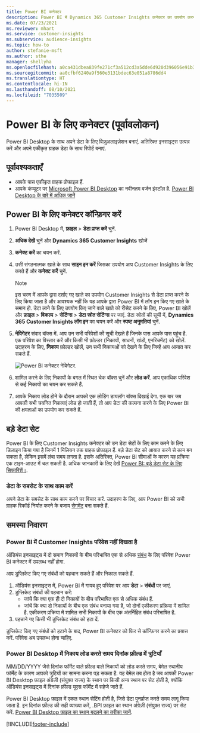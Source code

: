```yaml
---
title: Power BI कनेक्टर
description: Power BI में Dynamics 365 Customer Insights कनेक्टर का उपयोग करना सीखें.
ms.date: 07/23/2021
ms.reviewer: mhart
ms.service: customer-insights
ms.subservice: audience-insights
ms.topic: how-to
author: stefanie-msft
ms.author: sthe
manager: shellyha
ms.openlocfilehash: a0ca431dbea839fe271cf3a512cd3a5dde6d920d396056e91b33bcf7ed84272a
ms.sourcegitcommit: aa0cfbf6240a9f560e3131bdec63e051a8786dd4
ms.translationtype: HT
ms.contentlocale: hi-IN
ms.lasthandoff: 08/10/2021
ms.locfileid: "7035509"
---
```

# <a name="connector-for-power-bi-preview"></a>Power BI के लिए कनेक्टर (पूर्वावलोकन)

Power BI Desktop के साथ अपने डेटा के लिए विज़ुअलाइज़ेशन बनाएं. अतिरिक्त इनसाइट्स उत्पन्न करें और अपने एकीकृत ग्राहक डेटा के साथ रिपोर्ट बनाएं.

## <a name="prerequisites"></a>पूर्वावश्यकताएँ

- आपके पास एकीकृत ग्राहक प्रोफाइल हैं.
- आपके कंप्यूटर पर [Microsoft Power BI Desktop](https://powerbi.microsoft.com/desktop/) का नवीनतम वर्जन इंस्टॉल है. [Power BI Desktop के बारे में अधिक जानें](/power-bi/desktop-what-is-desktop)

## <a name="configure-the-connector-for-power-bi"></a>Power BI के लिए कनेक्टर कॉन्फ़िगर करें

1. Power BI Desktop में, **फ़ाइल** > **डेटा प्राप्त करें** चुनें.

1. **अधिक देखें** चुनें और **Dynamics 365 Customer Insights** खोजें

1. **कनेक्ट करें** का चयन करें.

1. उसी संगठनात्मक खाते के साथ **साइन इन करें** जिसका उपयोग आप Customer Insights के लिए करते हैं और **कनेक्ट करें** चुनें.
   > [!NOTE]
   > इस चरण में आपके द्वारा दर्शाए गए खाते का उपयोग Customer Insights से डेटा प्राप्त करने के लिए किया जाता है और आवश्यक नहीं कि यह आपके द्वारा Power BI में लॉग इन किए गए खाते के समान हो. डेटा लाने के लिए उपयोग किए जाने वाले खाते को रीसेट करने के लिए, Power BI खोलें और **फ़ाइल** > **विकल्प** > **सेटिंग्स** > **डेटा स्रोत सेटिंग्स** पर जाएं. डेटा स्रोतों की सूची में, **Dynamics 365 Customer Insights लॉग इन** का चयन करें और **स्पष्ट अनुमतियां** चुनें.  

1. **नेविगेटर** संवाद बॉक्स में. आप उन सभी परिवेशों की सूची देखते हैं जिनके पास आपके पास पहुंच है. एक परिवेश का विस्तार करें और किसी भी फ़ोल्डर (निकायों, साधनों, खंडों, एनरिचमेंट) को खोलें. उदाहरण के लिए, **निकाय** फ़ोल्डर खोलें, उन सभी निकायओं को देखने के लिए जिन्हें आप आयात कर सकते हैं.

   ![Power BI कनेक्टर नेविगेटर.](media/power-bi-navigator.png "Power BI कनेक्टर नेविगेटर")

1. शामिल करने के लिए निकायों के बगल में स्थित चेक बॉक्स चुनें और **लोड करें**. आप एकाधिक परिवेश से कई निकायों का चयन कर सकते हैं.

1. आपके निकाय लोड होने के दौरान आपको एक लोडिंग डायलॉग बॉक्स दिखाई देगा. एक बार जब आपकी सभी चयनित निकायएं लोड हो जाती हैं, तो आप डेटा की कल्पना करने के लिए Power BI की क्षमताओं का उपयोग कर सकते हैं.

## <a name="large-data-sets"></a>बड़े डेटा सेट

Power BI के लिए Customer Insights कनेक्टर को उन डेटा सेटों के लिए काम करने के लिए डिज़ाइन किया गया है जिनमें 1 मिलियन तक ग्राहक प्रोफ़ाइल हैं. बड़े डेटा सेट को आयात करने से काम बन सकता है, लेकिन इसमें लंबा समय लगता है. इसके अतिरिक्त, Power BI सीमाओं के कारण यह प्रक्रिया एक टाइम-आउट में चल सकती है. अधिक जानकारी के लिए देखें [Power BI: बड़े डेटा सेट के लिए सिफारिशें।](/power-bi/admin/service-premium-what-is#large-datasets). 

### <a name="work-with-a-subset-of-data"></a>डेटा के सबसेट के साथ काम करें

अपने डेटा के सबसेट के साथ काम करने पर विचार करें. उदाहरण के लिए, आप Power BI को सभी ग्राहक रिकॉर्ड निर्यात करने के बजाय [सेगमेंट](segments.md) बना सकते हैं.

## <a name="troubleshooting"></a>समस्या निवारण

### <a name="customer-insights-environment-doesnt-show-in-power-bi"></a>Power BI में Customer Insights परिवेश नहीं दिखता है

ऑडियंस इनसाइट्स में दो समान निकायों के बीच परिभाषित एक से अधिक [संबंध](relationships.md) के लिए परिवेश Power BI कनेक्टर में उपलब्ध नहीं होगा.

आप डुप्लिकेट किए गए संबंधों को पहचान सकते हैं और निकाल सकते हैं.

1. ऑडियंस इनसाइट्स में, Power BI में गायब हुए परिवेश पर आप **डेटा** > **संबंधों** पर जाएं.
2. डुप्लिकेट संबंधों की पहचान करें:
   - जांचें कि क्या एक ही दो निकायों के बीच परिभाषित एक से अधिक संबंध हैं.
   - जांचें कि क्या दो निकायों के बीच एक संबंध बनाया गया है, जो दोनों एकीकरण प्रक्रिया में शामिल है. एकीकरण प्रक्रिया में शामिल सभी निकायों के बीच एक अंतर्निहित संबंध परिभाषित है.
3. पहचाने गए किसी भी डुप्लिकेट संबंध को हटा दें.

डुप्लिकेट किए गए संबंधों को हटाने के बाद, Power BI कनेक्टर को फिर से कॉन्फ़िगर करने का प्रयास करें. परिवेश अब उपलब्ध होना चाहिए.

### <a name="errors-on-date-fields-when-loading-entities-in-power-bi-desktop"></a>Power BI Desktop में निकाय लोड करते समय दिनांक फ़ील्ड में त्रुटियाँ

MM/DD/YYYY जैसे दिनांक फॉर्मेट वाले फ़ील्ड वाले निकायों को लोड करते समय, बेमेल स्थानीय फॉर्मेट के कारण आपको त्रुटियों का सामना करना पड़ सकता है. यह बेमेल तब होता है जब आपकी Power BI Desktop फ़ाइल अंग्रेज़ी (संयुक्त राज्य) के स्थान पर किसी अन्य स्थान पर सेट होती है, क्योंकि ऑडियंस इनसाइट्स में दिनांक फ़ील्ड यूएस फॉर्मेट में सहेजे जाते हैं.

Power BI Desktop फ़ाइल में एकल स्थान सेटिंग होती है, जिसे डेटा पुनर्प्राप्त करते समय लागू किया जाता है. इन दिनांक फ़ील्ड की सही व्याख्या करें, .BPI फ़ाइल का स्थान अंग्रेज़ी (संयुक्त राज्य) पर सेट करें. [Power BI Desktop फ़ाइल का स्थान बदलने का तरीका जानें](/power-bi/fundamentals/supported-languages-countries-regions.md#choose-the-locale-for-importing-data-into-power-bi-desktop).

[!INCLUDE[footer-include](../includes/footer-banner.md)]
